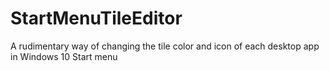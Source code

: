 # StartMenuTileEditor
A rudimentary way of changing the tile color and icon of each desktop app in Windows 10 Start menu
